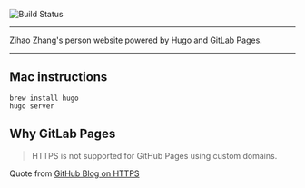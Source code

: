 ![Build Status](https://gitlab.com/zzh8829/zihao-pages/badges/master/build.svg)

---

Zihao Zhang's person website powered by Hugo and GitLab Pages.

---

## Mac instructions

```
brew install hugo
hugo server
```

## Why GitLab Pages
> HTTPS is not supported for GitHub Pages using custom domains.

Quote from [GitHub Blog on HTTPS](https://help.github.com/articles/securing-your-github-pages-site-with-https/)
